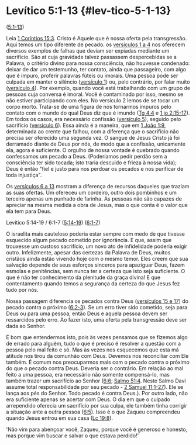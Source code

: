# Levítico 5:1-13 {#lev-tico-5-1-13}

([5:1-13](http://bibliaonline.com.br/acf/lv/5/1-13))

Leia [1 Coríntios 15:3](http://bibliaonline.com.br/acf/1co/15/3). Cristo é Aquele que é nossa oferta pela transgressão. Aqui temos um tipo diferente de pecado. os [versículos 1 a 4](http://bibliaonline.com.br/acf/lv/5/1-4) nos oferecem diversos exemplos de falhas que deviam ser expiadas mediante um sacrifício. São at cuja gravidade talvez passassem despercebidas se a Palavra, o critério divino para nossa consciência, não houvesse condenado: deixar de dar um testemunho, ter contato, ainda que passageiro, com algo que é impuro, proferir palavras fúteis ou imorais. Uma pessoa pode ser culpada em manter o silêncio ([versículo 1](http://bibliaonline.com.br/acf/lv/5/1)) ou, pelo contrário, por falar muito ([versículo 4](http://bibliaonline.com.br/acf/lv/5/4)). Por exemplo, quando você está trabalhando com um grupo de pessoas cuja conversa é imoral. Você é contaminado por isso, mesmo se não estiver participando com eles. No versículo 2 lemos de se tocar um corpo morto. Trata-se de uma figura de nos tornarmos impuros pelo contato com o mundo do qual Deus diz que é imundo ([Tg 4:4](http://bibliaonline.com.br/acf/tg/4/4) e [1 jo 2:15-17](http://bibliaonline.com.br/acf/1jo/2/15-17)). Em todos os casos, era necessário confissão ([versículo 5](http://bibliaonline.com.br/acf/lv/5/5)), seguido pelo sacrifício ([versículo 6](http://bibliaonline.com.br/acf/lv/5/6)). Essa ainda é a maneira, que em [1 João 1:9](http://bibliaonline.com.br/acf/1jo/1/9), determinada ao crente que falhou, com a diferença que o sacrifício não precisa ser oferecido uma segunda vez. O sangue de Jesus Cristo já foi derramado diante de Deus por nós, de modo que a confissão, unicamente ela, agora é suficiente. O orgulho de nossa vontade é quebrado quando confessamos um pecado a Deus. (Poderíamos pedir perdão sem a consciência ter sido tocada; isto traria descuido e frieza à nossa vida); Deus é então &quot;fiel e justo para nos perdoar os pecados e nos purificar de toda injustiça&quot;.

Os [versículos 6 a 13](http://bibliaonline.com.br/acf/lv/5/6-13) mostram a diferença de recursos daqueles que traziam as suas ofertas. Um ofereceu um cordeiro, outro dois pombinhos e um terceiro apenas um punhado de farinha. As pessoas não são capazes de apreciar na mesma medida a obra de Jesus, mas o que conta é o valor que ela tem para Deus.

Levítico 5:14-19 / 6:1-7 ([5:14-19](http://bibliaonline.com.br/acf/lv/5/14-19)) ([6:1-7](http://bibliaonline.com.br/acf/lv/6/1-7))

O israelita mais cauteloso poderia estar sempre com medo de que tivesse esquecido algum pecado cometido por ignorância. E que, assim que trouxesse um custoso sacrifício, um novo ato de infidelidade poderia exigir outro. Infelizmente, apesar das certezas da Palavra de Deus, muitos cristãos ainda estão vivendo hoje com o mesmo temor. Eles creem que sua salvação depende de seus esforços sinceros para apaziguar Deus, fazem esmolas e penitências, sem nunca ter a certeza que isto seja suficiente. O que é não ter conhecimento da plenitude da graça divina! E que contentamento quando temos a segurança da certeza do que Jesus fez tudo por nós.

Nossa passagem diferencia os pecados contra Deus ([versículos 15 e 17](http://bibliaonline.com.br/acf/lv/5/15:17)) do pecado contra o próximo ([6:2-3](http://bibliaonline.com.br/acf/lv/6/2-3)). Se um erro tiver sido cometido, seja para Deus ou para uma pessoa, então Deus e aquela pessoa devem ser ressarcidos pelo erro. Ao fazer isto, uma oferta pela transgressão deve ser dada ao Senhor.

É bom que entendermos isto, pois às vezes pensamos que se fizemos algo de errado para alguém, tudo o que é preciso é resolver a questão com a pessoa pelo mal feito e só. Mas às vezes nos esquecemos que esta má atitude nos tirou da comunhão com Deus. Devemos nos reconciliar com Ele também. É comum nos preocuparmos mais com o pecado contra o próximo do que o pecado contra Deus. Deveria ser o contrário. Em relação ao mal feito a uma pessoa, era necessário não somente compensá-lo, mas também trazer um sacrifício ao Senhor ([6:6](http://bibliaonline.com.br/acf/lv/6/6); [Salmo 51:4](http://bibliaonline.com.br/acf/sl/51/4). Neste Salmo Davi assume total responsabilidade por seu pecado - [2 Samuel 11:1-27](http://bibliaonline.com.br/acf/2sm/11/1-27)). Ele se lança aos pés do Senhor. Todo pecado é contra Deus.). Por outro lado, não era suficiente apenas se acertar com Deus. O dia em que o culpado arrependido oferecia um sacrifício por sua culpa, ele também tinha corrigir a situação ante a outra pessoa ([6:5](http://bibliaonline.com.br/acf/lv/6/5)). Isso é o que Zaqueu compreendeu quando Jesus entrou em sua casa ([Lc 19:8](http://bibliaonline.com.br/acf/lc/19/8)).

&#039;Não vim para abençoar você, Zaqueu, porque você é generoso e honesto, mas porque vim buscar e salvar o que estava perdido!&#039;